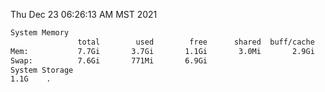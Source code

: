 Thu Dec 23 06:26:13 AM MST 2021
```bash
System Memory
               total        used        free      shared  buff/cache   available
Mem:           7.7Gi       3.7Gi       1.1Gi       3.0Mi       2.9Gi       3.5Gi
Swap:          7.6Gi       771Mi       6.9Gi
System Storage
1.1G	.
```
